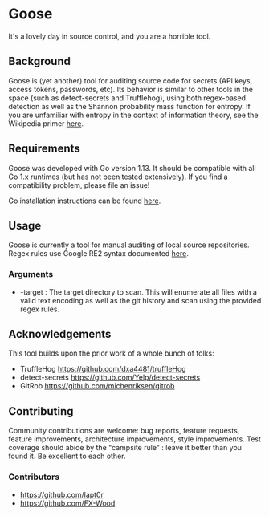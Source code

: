 # Goose
It's a lovely day in source control, and you are a horrible tool.

## Background

Goose is (yet another) tool for auditing source code for secrets (API keys, access tokens, passwords, etc).  Its behavior is similar to other tools in the space (such as detect-secrets and Trufflehog), using both regex-based detection as well as the Shannon probability mass function for entropy.  If you are unfamiliar with entropy in the context of information theory, see the Wikipedia primer [here](https://en.wikipedia.org/wiki/Information_theory#Entropy_of_an_information_source).

## Requirements

Goose was developed with Go version 1.13.  It should be compatible with all Go 1.x runtimes (but has not been tested extensively).  If you find a compatibility problem, please file an issue!

Go installation instructions can be found [here](https://golang.org/doc/install).

## Usage

Goose is currently a tool for manual auditing of local source repositories.  Regex rules use Google RE2 syntax documented [here](https://github.com/google/re2/wiki/Syntax).

### Arguments

 * -target : The target directory to scan.  This will enumerate all files with a valid text encoding as well as the git history and scan using the provided regex rules.

## Acknowledgements

This tool builds upon the prior work of a whole bunch of folks:

* TruffleHog https://github.com/dxa4481/truffleHog
* detect-secrets https://github.com/Yelp/detect-secrets
* GitRob https://github.com/michenriksen/gitrob

## Contributing

Community contributions are welcome:  bug reports, feature requests, feature improvements, architecture improvements, style improvements.  Test coverage should abide by the "campsite rule" : leave it better than you found it.  Be excellent to each other.

### Contributors

- https://github.com/lapt0r
- https://github.com/FX-Wood
